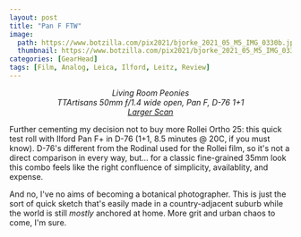 ```yaml
---
layout: post
title: "Pan F FTW"
image:
  path: https://www.botzilla.com/pix2021/bjorke_2021_05_M5_IMG_0330b.jpg
  thumbnail: https://www.botzilla.com/pix2021/bjorke_2021_05_M5_IMG_0330b.jpg
categories: [GearHead]
tags: [Film, Analog, Leica, Ilford, Leitz, Review]
---
```


<center><i>Living Room Peonies<br/>TTArtisans 50mm ƒ/1.4 wide open, Pan F, D-76 1+1<br/><a href="https://www.botzilla.com/pix2021/bjorke_2021_05_M5_IMG_0330.jpg">Larger Scan</a></i></center>

Further cementing my decision not to buy more Rollei Ortho 25: this quick test roll with Ilford Pan F+ in D-76 (1+1,  8.5 minutes @ 20C, if you must know). D-76's different from the Rodinal used for the Rollei film, so it's not a direct comparison in every way, but... for a classic fine-grained 35mm look this combo feels like the right confluence of simplicity, availablity, and expense. 

And no, I've no aims of becoming a botanical photographer. This is just the sort of quick sketch that's easily made in a country-adjacent suburb while the world is still _mostly_ anchored at home. More grit and urban chaos to come, I'm sure.

